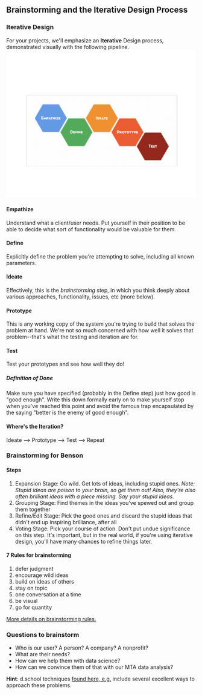 ## Brainstorming and the Iterative Design Process

### Iterative Design
For your projects, we'll emphasize an **Iterative** Design process, demonstrated visually with the following pipeline.
<img src="images/design.png"/>

#### Empathize
Understand what a client/user needs.  Put yourself in their position to be able to decide what sort of functionality would be valuable for them.

#### Define
Explicitly define the problem you're attempting to solve, including all known parameters.

#### Ideate
Effectively, this is the *brainstorming* step, in which you think deeply about various approaches, functionality, issues, etc (more below).

#### Prototype
This is any working copy of the system you're trying to build that solves the problem at hand.  We're not so much concerned with how well it solves that problem--that's what the testing and iteration are for.

#### Test
Test your prototypes and see how well they do!  

##### Definition of Done
Make sure you have specified (probably in the Define step) just how good is "good enough".  Write this down formally early on to make yourself stop when you've reached this point and avoid the famous trap encapsulated by the saying "better is the enemy of good enough".

#### Where's the Iteration?
Ideate --> Prototype --> Test --> Repeat 

### Brainstorming for Benson

#### Steps

1. Expansion Stage:
Go wild. Get lots of ideas, including stupid ones.
*Note: Stupid ideas are poison to your brain, so get them out! Also, they're also often brilliant ideas with a piece missing. Say your stupid ideas.*
1. Grouping Stage:
Find themes in the ideas you've spewed out and group them together
1. Refine/Edit Stage:
Pick the good ones and discard the stupid ideas that didn't end up inspiring brilliance, after all
1. Voting Stage:
Pick your course of action. Don't put undue significance on this step. It's important, but in the real world, if you're using iterative design, you'll have many chances to refine things later.


#### 7 Rules for brainstorming

1. defer judgment
2. encourage wild ideas
3. build on ideas of others
4. stay on topic
5. one conversation at a time
6. be visual
7. go for quantity

[More details on brainstorming rules.](http://sharkandminnow.com/the-seven-rules-of-brainstorming-created-by-ideo/)


### Questions to brainstorm

* Who is our user? A person? A company? A nonprofit?
* What are their needs?
* How can we help them with data science?
* How can we convince them of that with our MTA data analysis?

**Hint**: d.school techniques [found here, e.g.](http://dschool.stanford.edu/use-our-methods/) include several excellent ways to approach these problems.

